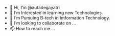 - 👋 Hi, I’m @autadegayatri
- 👀 I’m Interested in learning new Technologies.
- 🌱 I’m Pursuing B-tech in Imformation Technology.
- 💞️ I’m looking to collaborate on ...
- 📫 How to reach me ...

<!---
autadegayatri/autadegayatri is a ✨ special ✨ repository because its `README.md` (this file) appears on your GitHub profile.
You can click the Preview link to take a look at your changes.
--->
